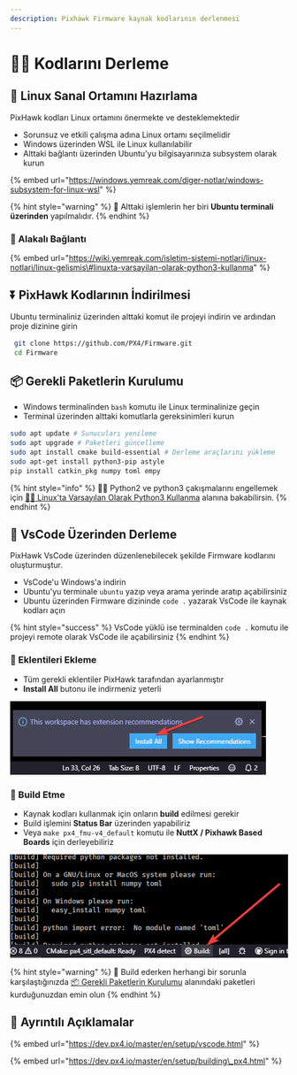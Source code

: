 ```yaml
---
description: Pixhawk Firmware kaynak kodlarının derlenmesi
---
```


# 👨‍💻 Kodlarını Derleme

## 🌄 Linux Sanal Ortamını Hazırlama

PixHawk kodları Linux ortamını önermekte ve desteklemektedir

* Sorunsuz ve etkili çalışma adına Linux ortamı seçilmelidir
* Windows üzerinden WSL ile Linux kullanılabilir
* Alttaki bağlantı üzerinden Ubuntu'yu bilgisayarınıza subsystem olarak kurun

{% embed url="https://windows.yemreak.com/diger-notlar/windows-subsystem-for-linux-wsl" %}

{% hint style="warning" %}
📢 Alttaki işlemlerin her biri **Ubuntu terminali üzerinden** yapılmalıdır.
{% endhint %}

### 🔗 Alakalı Bağlantı

{% embed url="https://wiki.yemreak.com/isletim-sistemi-notlari/linux-notlari/linux-gelismis\#linuxta-varsayilan-olarak-python3-kullanma" %}

## ‍⏬ PixHawk Kodlarının İndirilmesi

Ubuntu terminaliniz üzerinden alttaki komut ile projeyi indirin ve ardından proje dizinine girin

```bash
 git clone https://github.com/PX4/Firmware.git
 cd Firmware
```

## 📦 Gerekli Paketlerin Kurulumu

* Windows terminalinden `bash` komutu ile Linux terminalinize geçin
* Terminal üzerinden alttaki komutlarla gereksinimleri kurun

```bash
sudo apt update # Sunucuları yenileme
sudo apt upgrade # Paketleri güncelleme
sudo apt install cmake build-essential # Derleme araçlarını yükleme
sudo apt-get install python3-pip astyle
pip install catkin_pkg numpy toml empy
```

{% hint style="info" %}
🧙‍♂️ Python2 ve python3 çakışmalarını engellemek için [👨‍🔧 Linux'ta Varsayılan Olarak Python3 Kullanma](https://wiki.yemreak.com/isletim-sistemi-notlari/linux-notlari/linux-gelismis#linuxta-varsayilan-olarak-python3-kullanma) alanına bakabilirsin.
{% endhint %}

## 🌃 VsCode Üzerinden Derleme

PixHawk VsCode üzerinden düzenlenebilecek şekilde Firmware kodlarını oluşturmuştur.

* VsCode'u Windows'a indirin
* Ubuntu'yu terminale `ubuntu`  yazıp veya arama yerinde aratıp açabilirsiniz
* Ubuntu üzerinden Firmware dizininde `code .` yazarak VsCode ile kaynak kodları açın

{% hint style="success" %}
VsCode yüklü ise terminalden `code .` komutu ile projeyi remote olarak VsCode ile açabilirsiniz
{% endhint %}

### 🔌 Eklentileri Ekleme

* Tüm gerekli eklentiler PixHawk tarafından ayarlanmıştır
* **Install All** butonu ile indirmeniz yeterli

![](../../.gitbook/assets/image%20%2853%29.png)

### 🚧 Build Etme

* Kaynak kodları kullanmak için onların **build** edilmesi gerekir
* Build işlemini **Status Bar** üzerinden yapabiliriz
* Veya `make px4_fmu-v4_default` komutu ile **NuttX / Pixhawk Based Boards** için derleyebiliriz

![](../../.gitbook/assets/image%20%2892%29.png)

{% hint style="warning" %}
📢 Build ederken herhangi bir sorunla karşılaştığınızda [📦 Gerekli Paketlerin Kurulumu]() alanındaki paketleri kurduğunuzdan emin olun
{% endhint %}

## 🔗 Ayrıntılı Açıklamalar

{% embed url="https://dev.px4.io/master/en/setup/vscode.html" %}

{% embed url="https://dev.px4.io/master/en/setup/building\_px4.html" %}

